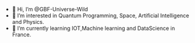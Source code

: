 - 👋 Hi, I’m @GBF-Universe-Wild
- 👀 I’m interested in Quantum Programming, Space, Artificial Intelligence and Physics. 
- 🌱 I’m currently learning IOT,Machine learning and DataScience in France.
